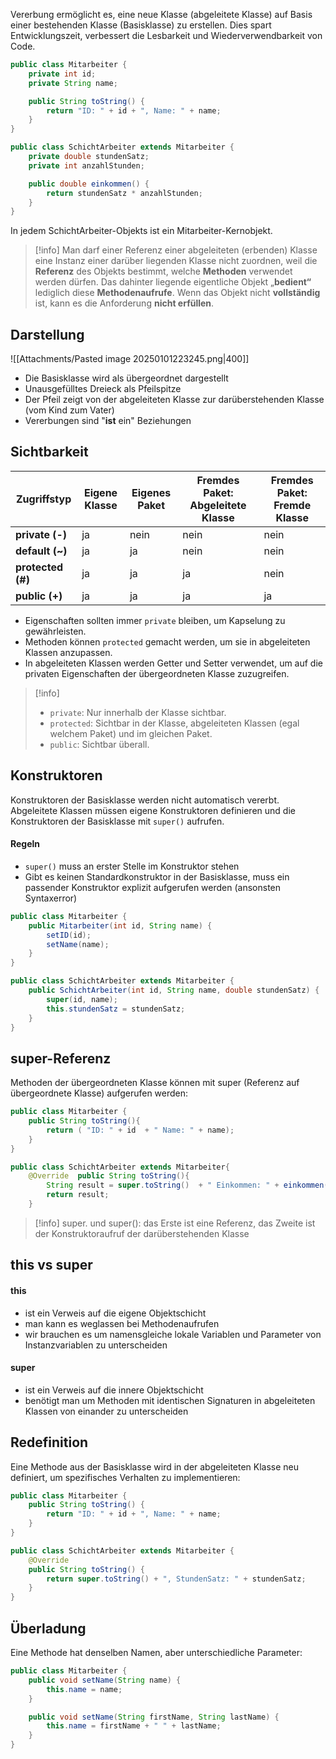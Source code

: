 Vererbung ermöglicht es, eine neue Klasse (abgeleitete Klasse) auf Basis einer bestehenden Klasse (Basisklasse) zu erstellen. Dies spart Entwicklungszeit, verbessert die Lesbarkeit und Wiederverwendbarkeit von Code.
```java
public class Mitarbeiter {
    private int id;
    private String name;

    public String toString() {
        return "ID: " + id + ", Name: " + name;
    }
}

public class SchichtArbeiter extends Mitarbeiter {
    private double stundenSatz;
    private int anzahlStunden;

    public double einkommen() {
        return stundenSatz * anzahlStunden;
    }
}
```
In jedem SchichtArbeiter-Objekts ist ein Mitarbeiter-Kernobjekt.
>[!info]
> Man darf einer Referenz einer abgeleiteten (erbenden) Klasse eine Instanz einer darüber liegenden Klasse nicht zuordnen, weil die **Referenz** des Objekts bestimmt, welche **Methoden** verwendet werden dürfen. Das dahinter liegende eigentliche Objekt „**bedient“** lediglich diese **Methodenaufrufe**. Wenn das Objekt nicht **vollständig** ist, kann es die Anforderung **nicht erfüllen**.
## Darstellung
![[Attachments/Pasted image 20250101223245.png|400]]
- Die Basisklasse wird als übergeordnet dargestellt
- Unausgefülltes Dreieck als Pfeilspitze
- Der Pfeil zeigt von der abgeleiteten Klasse zur darüberstehenden Klasse (vom Kind zum Vater)
- Vererbungen sind "**ist** ein" Beziehungen 

## Sichtbarkeit
| Zugriffstyp   | Eigene Klasse | Eigenes Paket | Fremdes Paket: Abgeleitete Klasse | Fremdes Paket: Fremde Klasse |
|---------------|---------------|---------------|------------------------------------|------------------------------|
| **private (-)** | ja            | nein          | nein                               | nein                         |
| **default (~)** | ja            | ja            | nein                               | nein                         |
| **protected (#)** | ja            | ja            | ja                                 | nein                         |
| **public (+)**   | ja            | ja            | ja                                 | ja                           |

- Eigenschaften sollten immer `private` bleiben, um Kapselung zu gewährleisten.
- Methoden können `protected` gemacht werden, um sie in abgeleiteten Klassen anzupassen.
- In abgeleiteten Klassen werden Getter und Setter verwendet, um auf die privaten Eigenschaften der übergeordneten Klasse zuzugreifen.
>[!info]
>- `private`: Nur innerhalb der Klasse sichtbar.
>- `protected`: Sichtbar in der Klasse, abgeleiteten Klassen (egal welchem Paket) und im gleichen Paket.
>- `public`: Sichtbar überall.


## Konstruktoren
Konstruktoren der Basisklasse werden nicht automatisch vererbt. Abgeleitete Klassen müssen eigene Konstruktoren definieren und die Konstruktoren der Basisklasse mit `super()` aufrufen.
#### Regeln
- `super()` muss an erster Stelle im Konstruktor stehen
- Gibt es keinen Standardkonstruktor in der Basisklasse, muss ein passender Konstruktor explizit aufgerufen werden (ansonsten Syntaxerror)
```java
public class Mitarbeiter {
    public Mitarbeiter(int id, String name) {
        setID(id);
        setName(name);
    }
}

public class SchichtArbeiter extends Mitarbeiter {
    public SchichtArbeiter(int id, String name, double stundenSatz) {
        super(id, name);
        this.stundenSatz = stundenSatz;
    }
}
```

## super-Referenz
Methoden der übergeordneten Klasse können mit super (Referenz auf übergeordnete Klasse) aufgerufen werden:
```java
public class Mitarbeiter {
	public String toString(){  
		return ( "ID: " + id  + " Name: " + name);
	}
}

public class SchichtArbeiter extends Mitarbeiter{  
	@Override  public String toString(){  
		String result = super.toString()  + " Einkommen: " + einkommen();
		return result;    
	}
```

>[!info]
>super. und super(): das Erste ist eine Referenz, das Zweite ist der Konstruktoraufruf der darüberstehenden Klasse

## this vs super
#### this
- ist ein Verweis auf die eigene Objektschicht
- man kann es weglassen bei Methodenaufrufen
- wir brauchen es um namensgleiche lokale Variablen und Parameter von Instanzvariablen zu unterscheiden

#### super
- ist ein Verweis auf die innere Objektschicht
- benötigt man um Methoden mit identischen Signaturen in abgeleiteten Klassen von einander zu unterscheiden

## Redefinition
Eine Methode aus der Basisklasse wird in der abgeleiteten Klasse neu definiert, um spezifisches Verhalten zu implementieren:
```java
public class Mitarbeiter {
    public String toString() {
        return "ID: " + id + ", Name: " + name;
    }
}

public class SchichtArbeiter extends Mitarbeiter {
    @Override
    public String toString() {
        return super.toString() + ", StundenSatz: " + stundenSatz;
    }
}
```
## Überladung 
Eine Methode hat denselben Namen, aber unterschiedliche Parameter:
```java
public class Mitarbeiter {
    public void setName(String name) {
        this.name = name;
    }

    public void setName(String firstName, String lastName) {
        this.name = firstName + " " + lastName;
    }
}
```
